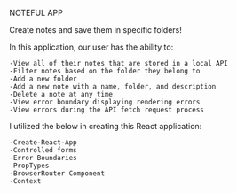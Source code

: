 NOTEFUL APP

Create notes and save them in specific folders!

In this application, our user has the ability to:

    -View all of their notes that are stored in a local API
    -Filter notes based on the folder they belong to
    -Add a new folder
    -Add a new note with a name, folder, and description
    -Delete a note at any time
    -View error boundary displaying rendering errors
    -View errors during the API fetch request process

I utilized the below in creating this React application:

    -Create-React-App
    -Controlled forms
    -Error Boundaries
    -PropTypes
    -BrowserRouter Component
    -Context
